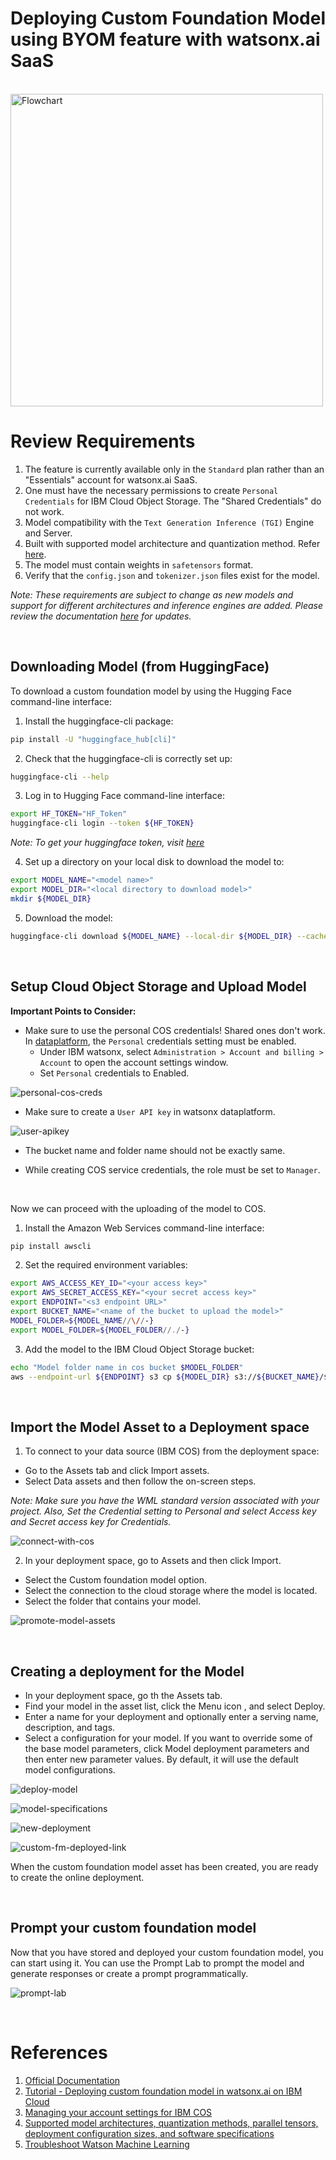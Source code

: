 # Deploying Custom Foundation Model using BYOM feature with watsonx.ai SaaS

<br>

<img src="./media/flowchart.png" alt="Flowchart" width="500">

<br>

# Review Requirements
1. The feature is currently available only in the `Standard` plan rather than an "Essentials" account for watsonx.ai SaaS.
2. One must have the necessary permissions to create `Personal Credentials` for IBM Cloud Object Storage. The "Shared Credentials" do not work.
2. Model compatibility with the `Text Generation Inference (TGI)` Engine and Server.
3. Built with supported model architecture and quantization method. Refer [here](https://www.ibm.com/docs/en/watsonx/saas?topic=model-planning-deploy-custom-foundation).
4. The model must contain weights in `safetensors` format. 
5. Verify that the `config.json` and `tokenizer.json` files exist for the model.

_Note: These requirements are subject to change as new models and support for different architectures and inference engines are added. Please review the documentation [here](https://www.ibm.com/docs/en/watsonx/saas?topic=assets-deploying-custom-foundation-model) for updates._

<br>

## Downloading Model (from HuggingFace)
To download a custom foundation model by using the Hugging Face command-line interface:

1. Install the huggingface-cli package:

```bash
pip install -U "huggingface_hub[cli]"
```

2. Check that the huggingface-cli is correctly set up:

```bash
huggingface-cli --help
```

3. Log in to Hugging Face command-line interface:

```bash
export HF_TOKEN="HF_Token" 
huggingface-cli login --token ${HF_TOKEN}
```

_Note: To get your huggingface token, visit [here](https://huggingface.co/settings/tokens)_


4. Set up a directory on your local disk to download the model to:

```bash
export MODEL_NAME="<model name>"
export MODEL_DIR="<local directory to download model>"
mkdir ${MODEL_DIR}
```

5. Download the model:

```bash
huggingface-cli download ${MODEL_NAME} --local-dir ${MODEL_DIR} --cache-dir ${MODEL_DIR}
```
<br>

## Setup Cloud Object Storage and Upload Model

__Important Points to Consider:__

- Make sure to use the personal COS credentials! Shared ones don't work. In [dataplatform](https://dataplatform.cloud.ibm.com/settings/account?context=wx), the `Personal` credentials setting must be enabled.
    - Under IBM watsonx, select `Administration > Account and billing > Account` to open the account settings window.
    - Set `Personal` credentials to Enabled. 

![personal-cos-creds](media/personal-creds.png)

- Make sure to create a `User API key` in watsonx dataplatform.

![user-apikey](media/user-apikey.png)

- The bucket name and folder name should not be exactly same.

- While creating COS service credentials, the role must be set to `Manager`.

<br>

Now we can proceed with the uploading of the model to COS.

1. Install the Amazon Web Services command-line interface:

```bash
pip install awscli
```

2. Set the required environment variables:

```bash
export AWS_ACCESS_KEY_ID="<your access key>"
export AWS_SECRET_ACCESS_KEY="<your secret access key>"
export ENDPOINT="<s3 endpoint URL>"
export BUCKET_NAME="<name of the bucket to upload the model>"
MODEL_FOLDER=${MODEL_NAME//\//-} 
export MODEL_FOLDER=${MODEL_FOLDER//./-} 
```

3. Add the model to the IBM Cloud Object Storage bucket:

```bash
echo "Model folder name in cos bucket $MODEL_FOLDER"
aws --endpoint-url ${ENDPOINT} s3 cp ${MODEL_DIR} s3://${BUCKET_NAME}/${MODEL_FOLDER}/ --recursive --follow-symlinks
```
<br>

## Import the Model Asset to a Deployment space

1. To connect to your data source (IBM COS) from the deployment space:

- Go to the Assets tab and click Import assets.
- Select Data assets and then follow the on-screen steps.

_Note: Make sure you have the WML standard version associated with your project. Also, Set the Credential setting to Personal and select Access key and Secret access key for Credentials._

![connect-with-cos](media/cos-connection.png)

2. In your deployment space, go to Assets and then click Import.

- Select the Custom foundation model option.
- Select the connection to the cloud storage where the model is located.
- Select the folder that contains your model.

![promote-model-assets](media/model-asset.png)

<br>

## Creating a deployment for the Model

- In your deployment space, go th the Assets tab.
- Find your model in the asset list, click the Menu icon , and select Deploy.
- Enter a name for your deployment and optionally enter a serving name, description, and tags.
- Select a configuration for your model.  If you want to override some of the base model parameters, click Model deployment parameters and then enter new parameter values. By default, it will use the default model configurations.

![deploy-model](media/deploy-model.png)

![model-specifications](media/create-deployment.png)

![new-deployment](media/deploy0.png)

![custom-fm-deployed-link](media/deploy1.png)

When the custom foundation model asset has been created, you are ready to create the online deployment.

<br>

## Prompt your custom foundation model
Now that you have stored and deployed your custom foundation model, you can start using it. You can use the Prompt Lab to prompt the model and generate responses or create a prompt programmatically.

![prompt-lab](media/prompt-final.png)

<br>

# References
1. [Official Documentation](https://www.ibm.com/docs/en/watsonx/saas?topic=assets-deploying-custom-foundation-model)
2. [Tutorial - Deploying custom foundation model in watsonx.ai on IBM Cloud](https://developer.ibm.com/tutorials/awb-deploying-custom-foundation-models-watsonx-ai-cloud/)
4. [Managing your account settings for IBM COS](https://dataplatform.cloud.ibm.com/docs/content/wsj/admin/account-settings.html?context=wx&audience=wdp)
5. [Supported model architectures, quantization methods, parallel tensors, deployment configuration sizes, and software specifications](https://www.ibm.com/docs/en/watsonx/saas?topic=model-planning-deploy-custom-foundation)
6. [Troubleshoot Watson Machine Learning](https://www.ibm.com/docs/en/watsonx/saas?topic=troubleshooting-watson-machine-learning)
